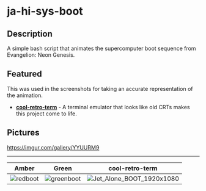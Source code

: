# ja-hi-sys-boot


## Description
A simple bash script that animates the supercomputer boot sequence from Evangelion: Neon Genesis.


## Featured
This was used in the screenshots for taking an accurate representation of the animation.
- __[cool-retro-term](https://github.com/Swordfish90/cool-retro-term/)__ - A terminal emulator that looks like old CRTs makes this project come to life.
## Pictures
https://imgur.com/gallery/YYUURM9

---

| Amber | Green | cool-retro-term |
|---|---|---|
|![redboot](https://user-images.githubusercontent.com/54751617/128146068-dc3042cf-e208-4d8a-add1-f1c55501cee0.jpg)|![greenboot](https://user-images.githubusercontent.com/54751617/128146070-5b095ed3-dee7-4e05-9523-73e4b0da5746.gif)|![Jet_Alone_BOOT_1920x1080](https://user-images.githubusercontent.com/54751617/128146737-b0924832-6cc8-4b25-b988-88514c1ee81a.png)|
